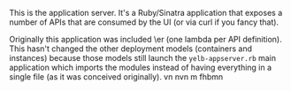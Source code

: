 This is the application server. It's a Ruby/Sinatra application that exposes a number of APIs that are consumed by the UI (or via curl if you fancy that). 

Originally this application was included \er (one lambda per API definition). This hasn't changed the other deployment models (containers and instances) because those models still launch the `yelb-appserver.rb` main application which imports the modules instead of having everything in a single file (as it was conceived originally). vn  nvn m fhbmn
